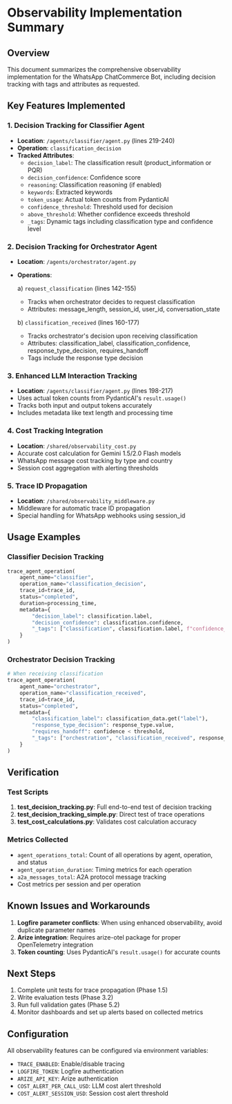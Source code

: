 # Observability Implementation Summary

## Overview
This document summarizes the comprehensive observability implementation for the WhatsApp ChatCommerce Bot, including decision tracking with tags and attributes as requested.

## Key Features Implemented

### 1. Decision Tracking for Classifier Agent
- **Location**: `/agents/classifier/agent.py` (lines 219-240)
- **Operation**: `classification_decision`
- **Tracked Attributes**:
  - `decision_label`: The classification result (product_information or PQR)
  - `decision_confidence`: Confidence score
  - `reasoning`: Classification reasoning (if enabled)
  - `keywords`: Extracted keywords
  - `token_usage`: Actual token counts from PydanticAI
  - `confidence_threshold`: Threshold used for decision
  - `above_threshold`: Whether confidence exceeds threshold
  - `_tags`: Dynamic tags including classification type and confidence level

### 2. Decision Tracking for Orchestrator Agent
- **Location**: `/agents/orchestrator/agent.py`
- **Operations**:
  
  a) `request_classification` (lines 142-155)
  - Tracks when orchestrator decides to request classification
  - Attributes: message_length, session_id, user_id, conversation_state
  
  b) `classification_received` (lines 160-177)
  - Tracks orchestrator's decision upon receiving classification
  - Attributes: classification_label, classification_confidence, response_type_decision, requires_handoff
  - Tags include the response type decision

### 3. Enhanced LLM Interaction Tracking
- **Location**: `/agents/classifier/agent.py` (lines 198-217)
- Uses actual token counts from PydanticAI's `result.usage()`
- Tracks both input and output tokens accurately
- Includes metadata like text length and processing time

### 4. Cost Tracking Integration
- **Location**: `/shared/observability_cost.py`
- Accurate cost calculation for Gemini 1.5/2.0 Flash models
- WhatsApp message cost tracking by type and country
- Session cost aggregation with alerting thresholds

### 5. Trace ID Propagation
- **Location**: `/shared/observability_middleware.py`
- Middleware for automatic trace ID propagation
- Special handling for WhatsApp webhooks using session_id

## Usage Examples

### Classifier Decision Tracking
```python
trace_agent_operation(
    agent_name="classifier",
    operation_name="classification_decision",
    trace_id=trace_id,
    status="completed",
    duration=processing_time,
    metadata={
        "decision_label": classification.label,
        "decision_confidence": classification.confidence,
        "_tags": ["classification", classification.label, f"confidence_{int(classification.confidence * 100)}"],
    }
)
```

### Orchestrator Decision Tracking
```python
# When receiving classification
trace_agent_operation(
    agent_name="orchestrator",
    operation_name="classification_received",
    trace_id=trace_id,
    status="completed",
    metadata={
        "classification_label": classification_data.get("label"),
        "response_type_decision": response_type.value,
        "requires_handoff": confidence < threshold,
        "_tags": ["orchestration", "classification_received", response_type.value],
    }
)
```

## Verification

### Test Scripts
1. **test_decision_tracking.py**: Full end-to-end test of decision tracking
2. **test_decision_tracking_simple.py**: Direct test of trace operations
3. **test_cost_calculations.py**: Validates cost calculation accuracy

### Metrics Collected
- `agent_operations_total`: Count of all operations by agent, operation, and status
- `agent_operation_duration`: Timing metrics for each operation
- `a2a_messages_total`: A2A protocol message tracking
- Cost metrics per session and per operation

## Known Issues and Workarounds
1. **Logfire parameter conflicts**: When using enhanced observability, avoid duplicate parameter names
2. **Arize integration**: Requires arize-otel package for proper OpenTelemetry integration
3. **Token counting**: Uses PydanticAI's `result.usage()` for accurate counts

## Next Steps
1. Complete unit tests for trace propagation (Phase 1.5)
2. Write evaluation tests (Phase 3.2)
3. Run full validation gates (Phase 5.2)
4. Monitor dashboards and set up alerts based on collected metrics

## Configuration
All observability features can be configured via environment variables:
- `TRACE_ENABLED`: Enable/disable tracing
- `LOGFIRE_TOKEN`: Logfire authentication
- `ARIZE_API_KEY`: Arize authentication
- `COST_ALERT_PER_CALL_USD`: LLM cost alert threshold
- `COST_ALERT_SESSION_USD`: Session cost alert threshold